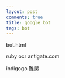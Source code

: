 ```yaml
---
layout: post
comments: true
title: google bot
tags: bot
---
```


bot.html

ruby ocr
antigate.com

indigogo 難爬


